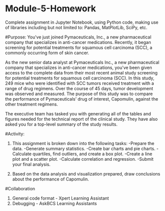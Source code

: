 # Module-5-Homework

Complete assignment in Jupyter Notebook, using Python code, making use of libraries including but not limited to: Pandas, MatPlotLib, SciPy, etc.

#Purpose:
You've just joined Pymaceuticals, Inc., a new pharmaceutical company that specializes in anti-cancer medications. Recently, it began screening for potential treatments for squamous cell carcinoma (SCC), a commonly occurring form of skin cancer.

As the new senior data analyst at Pymaceuticals Inc., a new pharmaceutical company that specializes in anti-cancer medications, you've been given access to the complete data from their most recent animal study screening for potential treatments for squamous cell carcinoma (SCC). In this study, 249 mice who were identified with SCC tumors received treatment with a range of drug regimens. Over the course of 45 days, tumor development was observed and measured. The purpose of this study was to compare the performance of Pymaceuticals’ drug of interest, Capomulin, against the other treatment regimens.

The executive team has tasked you with generating all of the tables and figures needed for the technical report of the clinical study. They have also asked you for a top-level summary of the study results.

#Activity:
1. This assignment is broken down into the following tasks:
    -Prepare the data.
    -Generate summary statistics.
    -Create bar charts and pie charts.
    -Calculate quartiles, find outliers, and create a box plot.
    -Create a line plot and a scatter plot.
    -Calculate correlation and regression.
    -Submit your final analysis.

2. Based on the data analysis and visualization prepared, draw conclusions about the performance of Capomulin.

#Collaboration
1. General code format - Xpert Learning Assistant
2. Debugging - AskBCS Learning Assistants

